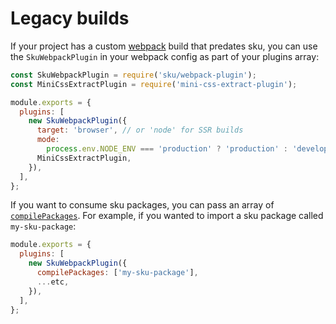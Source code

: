 # Legacy builds

If your project has a custom [webpack](https://webpack.js.org) build that predates sku, you can use the `SkuWebpackPlugin` in your webpack config as part of your plugins array:

```js
const SkuWebpackPlugin = require('sku/webpack-plugin');
const MiniCssExtractPlugin = require('mini-css-extract-plugin');

module.exports = {
  plugins: [
    new SkuWebpackPlugin({
      target: 'browser', // or 'node' for SSR builds
      mode:
        process.env.NODE_ENV === 'production' ? 'production' : 'development',
      MiniCssExtractPlugin,
    }),
  ],
};
```

If you want to consume sku packages, you can pass an array of [`compilePackages`](./configuration?id=compilepackages). For example, if you wanted to import a sku package called `my-sku-package`:

```js
module.exports = {
  plugins: [
    new SkuWebpackPlugin({
      compilePackages: ['my-sku-package'],
      ...etc,
    }),
  ],
};
```
